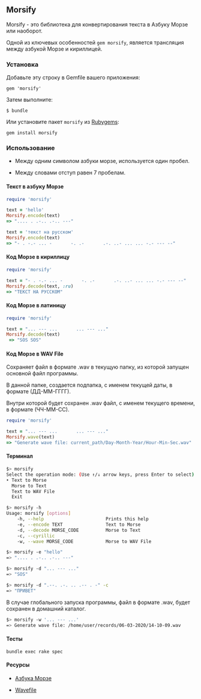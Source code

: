 ## Morsify
Morsify - это библиотека для конвертирования текста в Азбуку Морзе или наоборот.

Одной из ключевых особенностей `gem morsify`, является трансляция между азбукой Морзе и кириллицей.

### Установка

Добавьте эту строку в Gemfile вашего приложения:

```
gem 'morsify'
```

Затем выполните:

```
$ bundle
```

Или установите пакет  `morsify` из [Rubygems](https://rubygems.org/gems/morsify:):

```
gem install morsify
```

### Использование

* Между одним символом азбуки морзе, используется один пробел. 

* Между словами отступ равен 7 пробелам.

#### Текст в азбуку Морзе

```ruby
require 'morsify'

text = 'hello'
Morsify.encode(text)
=> ".... . .-.. .-.. ---"

text = 'текст на русском'
Morsify.encode(text)
=> "- . -.- ... -       -. .-       .-. ..- ... ... -.- --- --"
```

#### Код Морзе в кириллицу

```ruby
require 'morsify'

text = "- . -.- ... -       -. .-       .-. ..- ... ... -.- --- --"
Morsify.decode(text, :ru)
=> "ТЕКСТ НА РУССКОМ"
```

#### Код Морзе в латиницу

```ruby
require 'morsify'

text = "... --- ...       ... --- ..."
Morsify.decode(text)
 => "SOS SOS"
```

#### Код Морзе в WAV File

Сохраняет файл в формате .wav в текущую папку, из которой запущен основной файл программы. 

В данной папке, создается подпапка, с именем текущей даты, в формате (ДД-ММ-ГГГГ).

Внутри которой будет сохранен .wav файл,  с именем текущего времени, в формате (ЧЧ-ММ-СС).

```ruby
require 'morsify'

text = "... --- ...       ... --- ..."
Morsify.wave(text)
=> "Generate wave file: current_path/Day-Month-Year/Hour-Min-Sec.wav"
```

#### Терминал

```bash
$> morsify
Select the operation mode: (Use ↑/↓ arrow keys, press Enter to select)
‣ Text to Morse
  Morse to Text
  Text to WAV File
  Exit
```

```bash
$> morsify -h
Usage: morsify [options]
    -h, --help                       Prints this help
    -e, --encode TEXT                Text to Morse
    -d, --decode MORSE_CODE          Morse to Text
    -c, --cyrillic
    -w, --wave MORSE_CODE            Morse to WAV File
```

```bash
$> morsify -e "hello"      
=> ".... . .-.. .-.. ---"

$> morsify -d "... --- ..."
=> "SOS"

$> morsify -d ".--. .-. .. .-- . -" -c
=> "ПРИВЕТ"
```

В случае глобального запуска программы, файл в формате .wav, будет сохранен в домашний каталог.

```bash
$> morsify -w '... --- ...'
=> Generate wave file: /home/user/records/06-03-2020/14-10-09.wav
```

#### Тесты

```
bundle exec rake spec
```

#### Ресурсы

* [Азбука Морзе](https://ru.wikipedia.org/wiki/%D0%90%D0%B7%D0%B1%D1%83%D0%BA%D0%B0_%D0%9C%D0%BE%D1%80%D0%B7%D0%B5:)

* [Wavefile](https://github.com/jstrait/wavefile:)
